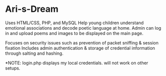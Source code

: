 # Ari-s-Dream
Uses HTML/CSS, PHP, and MySQL
Help young children understand emotional associations and decode poetic language at home. Admin can log in and upload poems and images to be displayed on the main page. 

Focuses on security issues such as prevention of packet sniffing & session fixation 
Includes admin authentication & storage of credential information through salting and hashing. 

*NOTE: login.php displays my local credentials. will not work on other setups.
